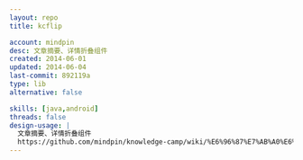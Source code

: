 ```yaml
---
layout: repo
title: kcflip

account: mindpin
desc: 文章摘要、详情折叠组件
created: 2014-06-01
updated: 2014-06-04
last-commit: 892119a
type: lib
alternative: false

skills: [java,android]
threads: false
design-usage: |
  文章摘要、详情折叠组件
  https://github.com/mindpin/knowledge-camp/wiki/%E6%96%87%E7%AB%A0%E6%91%98%E8%A6%81-%E8%AF%A6%E6%83%85%E6%8A%98%E5%8F%A0%E7%BB%84%E4%BB%B6
---
```


